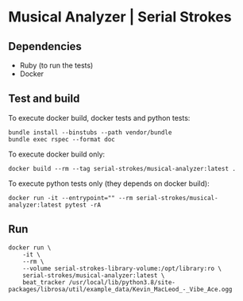 # Musical Analyzer | Serial Strokes

## Dependencies

- Ruby (to run the tests)
- Docker

## Test and build

To execute docker build, docker tests and python tests:

    bundle install --binstubs --path vendor/bundle
    bundle exec rspec --format doc

To execute docker build only:

    docker build --rm --tag serial-strokes/musical-analyzer:latest .

To execute python tests only (they depends on docker build):

    docker run -it --entrypoint="" --rm serial-strokes/musical-analyzer:latest pytest -rA

## Run

    docker run \
        -it \
        --rm \
        --volume serial-strokes-library-volume:/opt/library:ro \
        serial-strokes/musical-analyzer:latest \
        beat_tracker /usr/local/lib/python3.8/site-packages/librosa/util/example_data/Kevin_MacLeod_-_Vibe_Ace.ogg
